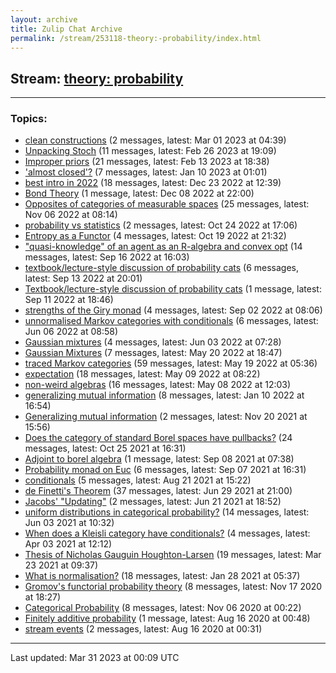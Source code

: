 ```yaml
---
layout: archive
title: Zulip Chat Archive
permalink: /stream/253118-theory:-probability/index.html
---
```


## Stream: [theory: probability](https://mattecapu.github.io/ct-zulip-archive/stream/253118-theory:-probability/index.html)
---

### Topics:

* [clean constructions](topic/topic_clean.20constructions.html) (2 messages, latest: Mar 01 2023 at 04:39)
* [Unpacking Stoch](topic/topic_Unpacking.20Stoch.html) (11 messages, latest: Feb 26 2023 at 19:09)
* [Improper priors](topic/topic_Improper.20priors.html) (21 messages, latest: Feb 13 2023 at 18:38)
* ['almost closed'?](topic/topic_'almost.20closed'.3F.html) (7 messages, latest: Jan 10 2023 at 01:01)
* [best intro in 2022](topic/topic_best.20intro.20in.202022.html) (18 messages, latest: Dec 23 2022 at 12:39)
* [Bond Theory](topic/topic_Bond.20Theory.html) (1 message, latest: Dec 08 2022 at 22:00)
* [Opposites of categories of measurable spaces](topic/topic_Opposites.20of.20categories.20of.20measurable.20spaces.html) (25 messages, latest: Nov 06 2022 at 08:14)
* [probability vs statistics](topic/topic_probability.20vs.20statistics.html) (2 messages, latest: Oct 24 2022 at 17:06)
* [Entropy as a Functor](topic/topic_Entropy.20as.20a.20Functor.html) (4 messages, latest: Oct 19 2022 at 21:32)
* ["quasi-knowledge" of an agent as an R-algebra and convex opt](topic/topic_.22quasi-knowledge.22.20of.20an.20agent.20as.20an.20R-algebra.20and.20convex.20opt.html) (14 messages, latest: Sep 16 2022 at 16:03)
* [textbook/lecture-style discussion of probability cats](topic/topic_textbook.2Flecture-style.20discussion.20of.20probability.20cats.html) (6 messages, latest: Sep 13 2022 at 20:01)
* [Textbook/lecture-style discussion of probability cats](topic/topic_Textbook.2Flecture-style.20discussion.20of.20probability.20cats.html) (1 message, latest: Sep 11 2022 at 18:46)
* [strengths of the Giry monad](topic/topic_strengths.20of.20the.20Giry.20monad.html) (4 messages, latest: Sep 02 2022 at 08:06)
* [unnormalised Markov categories with conditionals](topic/topic_unnormalised.20Markov.20categories.20with.20conditionals.html) (6 messages, latest: Jun 06 2022 at 08:58)
* [Gaussian mixtures](topic/topic_Gaussian.20mixtures.html) (4 messages, latest: Jun 03 2022 at 07:28)
* [Gaussian Mixtures](topic/topic_Gaussian.20Mixtures.html) (7 messages, latest: May 20 2022 at 18:47)
* [traced Markov categories](topic/topic_traced.20Markov.20categories.html) (59 messages, latest: May 19 2022 at 05:36)
* [expectation](topic/topic_expectation.html) (18 messages, latest: May 09 2022 at 08:22)
* [non-weird algebras](topic/topic_non-weird.20algebras.html) (16 messages, latest: May 08 2022 at 12:03)
* [generalizing mutual information](topic/topic_generalizing.20mutual.20information.html) (8 messages, latest: Jan 10 2022 at 16:54)
* [Generalizing mutual information](topic/topic_Generalizing.20mutual.20information.html) (2 messages, latest: Nov 20 2021 at 15:56)
* [Does the category of standard Borel spaces have pullbacks?](topic/topic_Does.20the.20category.20of.20standard.20Borel.20spaces.20have.20pullbacks.3F.html) (24 messages, latest: Oct 25 2021 at 16:31)
* [Adjoint to borel algebra](topic/topic_Adjoint.20to.20borel.20algebra.html) (1 message, latest: Sep 08 2021 at 07:38)
* [Probability monad on Euc](topic/topic_Probability.20monad.20on.20Euc.html) (6 messages, latest: Sep 07 2021 at 16:31)
* [conditionals](topic/topic_conditionals.html) (5 messages, latest: Aug 21 2021 at 15:22)
* [de Finetti's Theorem](topic/topic_de.20Finetti's.20Theorem.html) (37 messages, latest: Jun 29 2021 at 21:00)
* [Jacobs' "Updating"](topic/topic_Jacobs'.20.22Updating.22.html) (2 messages, latest: Jun 21 2021 at 18:52)
* [uniform distributions in categorical probability?](topic/topic_uniform.20distributions.20in.20categorical.20probability.3F.html) (14 messages, latest: Jun 03 2021 at 10:32)
* [When does a Kleisli category have conditionals?](topic/topic_When.20does.20a.20Kleisli.20category.20have.20conditionals.3F.html) (4 messages, latest: Apr 03 2021 at 12:12)
* [Thesis of Nicholas Gauguin Houghton-Larsen](topic/topic_Thesis.20of.20Nicholas.20Gauguin.20Houghton-Larsen.html) (19 messages, latest: Mar 23 2021 at 09:37)
* [What is normalisation?](topic/topic_What.20is.20normalisation.3F.html) (18 messages, latest: Jan 28 2021 at 05:37)
* [Gromov's functorial probability theory](topic/topic_Gromov's.20functorial.20probability.20theory.html) (8 messages, latest: Nov 17 2020 at 18:27)
* [Categorical Probability](topic/topic_Categorical.20Probability.html) (8 messages, latest: Nov 06 2020 at 00:22)
* [Finitely additive probability](topic/topic_Finitely.20additive.20probability.html) (1 message, latest: Aug 16 2020 at 00:48)
* [stream events](topic/topic_stream.20events.html) (2 messages, latest: Aug 16 2020 at 00:31)

<hr><p>Last updated: Mar 31 2023 at 00:09 UTC</p>